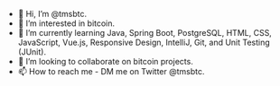 - 👋 Hi, I’m @tmsbtc.
- 👀 I’m interested in bitcoin.
- 🌱 I’m currently learning Java, Spring Boot, PostgreSQL, HTML, CSS, JavaScript, Vue.js, Responsive Design, IntelliJ, Git, and Unit Testing (JUnit).
- 💞️ I’m looking to collaborate on bitcoin projects.
- 📫 How to reach me - DM me on Twitter @tmsbtc.

<!---
tmsbtc/tmsbtc is a ✨ special ✨ repository because its `README.md` (this file) appears on your GitHub profile.
You can click the Preview link to take a look at your changes.
--->
